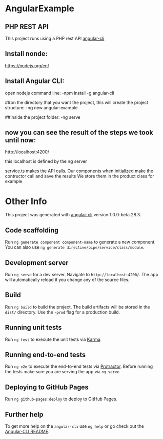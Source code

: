 # AngularExample

## PHP REST API
This project runs using a PHP rest API [angular-cli](https://github.com/FabioBiao/Php-RestApi)

## Install nonde:
https://nodejs.org/en/

## Install Angular CLI:
open nodejs command line:
-npm install -g angular-cli 

##on the directory that you want the project, this will create the project structure:
-ng new angular-example

##inside the project folder:
-ng serve

## now you can see the result of the steps we took until now:
http://localhost:4200/  

this localhost is defined by the ng server


service.ts makes the API calls.
Our components when initialized make the contructor call and save the results
We store them in the product class for example



# Other Info

This project was generated with [angular-cli](https://github.com/angular/angular-cli) version 1.0.0-beta.28.3.
## Code scaffolding

Run `ng generate component component-name` to generate a new component. You can also use `ng generate directive/pipe/service/class/module`.

## Development server
Run `ng serve` for a dev server. Navigate to `http://localhost:4200/`. The app will automatically reload if you change any of the source files.

## Build

Run `ng build` to build the project. The build artifacts will be stored in the `dist/` directory. Use the `-prod` flag for a production build.

## Running unit tests

Run `ng test` to execute the unit tests via [Karma](https://karma-runner.github.io).

## Running end-to-end tests

Run `ng e2e` to execute the end-to-end tests via [Protractor](http://www.protractortest.org/).
Before running the tests make sure you are serving the app via `ng serve`.

## Deploying to GitHub Pages

Run `ng github-pages:deploy` to deploy to GitHub Pages.

## Further help

To get more help on the `angular-cli` use `ng help` or go check out the [Angular-CLI README](https://github.com/angular/angular-cli/blob/master/README.md).

